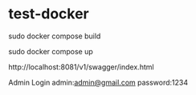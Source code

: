 # test-docker
sudo docker compose build 

sudo docker compose up

http://localhost:8081/v1/swagger/index.html

Admin Login
admin:admin@gmail.com
password:1234